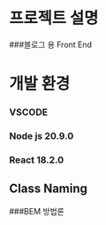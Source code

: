# 프로젝트 설명
###블로그 용 Front End

# 개발 환경

### VSCODE

### Node js 20.9.0
### React 18.2.0

## Class Naming
###BEM 방법론
